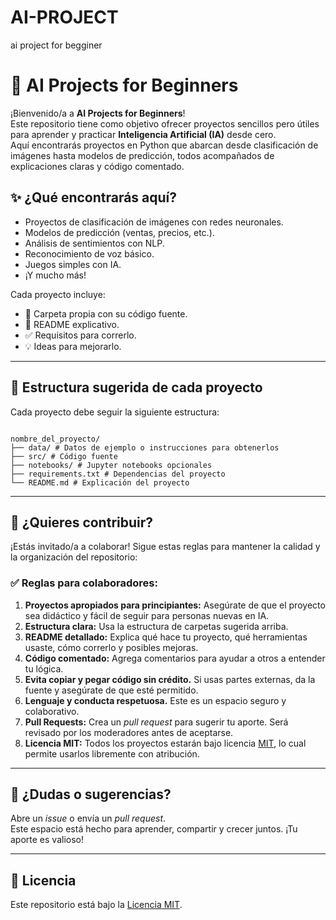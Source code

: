 # AI-PROJECT
ai project for begginer
# 🤖 AI Projects for Beginners

¡Bienvenido/a a **AI Projects for Beginners**!  
Este repositorio tiene como objetivo ofrecer proyectos sencillos pero útiles para aprender y practicar **Inteligencia Artificial (IA)** desde cero.  
Aquí encontrarás proyectos en Python que abarcan desde clasificación de imágenes hasta modelos de predicción, todos acompañados de explicaciones claras y código comentado.

## ✨ ¿Qué encontrarás aquí?

- Proyectos de clasificación de imágenes con redes neuronales.
- Modelos de predicción (ventas, precios, etc.).
- Análisis de sentimientos con NLP.
- Reconocimiento de voz básico.
- Juegos simples con IA.
- ¡Y mucho más!

Cada proyecto incluye:
- 📁 Carpeta propia con su código fuente.
- 📄 README explicativo.
- ✅ Requisitos para correrlo.
- 💡 Ideas para mejorarlo.

---

## 📁 Estructura sugerida de cada proyecto

Cada proyecto debe seguir la siguiente estructura:

```text

nombre_del_proyecto/
├── data/ # Datos de ejemplo o instrucciones para obtenerlos
├── src/ # Código fuente
├── notebooks/ # Jupyter notebooks opcionales
├── requirements.txt # Dependencias del proyecto
└── README.md # Explicación del proyecto
```



---

## 🤝 ¿Quieres contribuir?

¡Estás invitado/a a colaborar! Sigue estas reglas para mantener la calidad y la organización del repositorio:

### ✅ Reglas para colaboradores:

1. **Proyectos apropiados para principiantes:** Asegúrate de que el proyecto sea didáctico y fácil de seguir para personas nuevas en IA.
2. **Estructura clara:** Usa la estructura de carpetas sugerida arriba.
3. **README detallado:** Explica qué hace tu proyecto, qué herramientas usaste, cómo correrlo y posibles mejoras.
4. **Código comentado:** Agrega comentarios para ayudar a otros a entender tu lógica.
5. **Evita copiar y pegar código sin crédito.** Si usas partes externas, da la fuente y asegúrate de que esté permitido.
6. **Lenguaje y conducta respetuosa.** Este es un espacio seguro y colaborativo.
7. **Pull Requests:** Crea un *pull request* para sugerir tu aporte. Será revisado por los moderadores antes de aceptarse.
8. **Licencia MIT:** Todos los proyectos estarán bajo licencia [MIT](LICENSE), lo cual permite usarlos libremente con atribución.

---

## 📩 ¿Dudas o sugerencias?

Abre un *issue* o envía un *pull request*.  
Este espacio está hecho para aprender, compartir y crecer juntos. ¡Tu aporte es valioso!

---

## 📜 Licencia

Este repositorio está bajo la [Licencia MIT](LICENSE).

